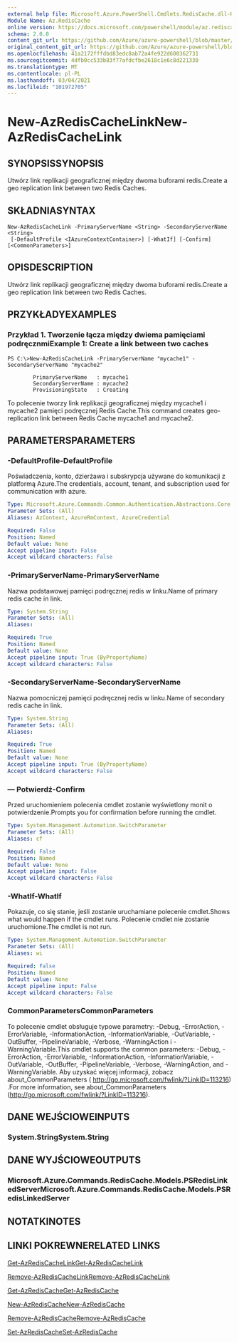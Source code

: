 ```yaml
---
external help file: Microsoft.Azure.PowerShell.Cmdlets.RedisCache.dll-Help.xml
Module Name: Az.RedisCache
online version: https://docs.microsoft.com/powershell/module/az.rediscache/new-azrediscachelink
schema: 2.0.0
content_git_url: https://github.com/Azure/azure-powershell/blob/master/src/RedisCache/RedisCache/help/New-AzRedisCacheLink.md
original_content_git_url: https://github.com/Azure/azure-powershell/blob/master/src/RedisCache/RedisCache/help/New-AzRedisCacheLink.md
ms.openlocfilehash: 41a2172fffdbd83edc8ab72a4fe922d600362731
ms.sourcegitcommit: 4dfb0cc533b83f77afdcfbe2618c1e6c8d221330
ms.translationtype: MT
ms.contentlocale: pl-PL
ms.lasthandoff: 03/04/2021
ms.locfileid: "101972705"
---
```

# <span data-ttu-id="ad324-101">New-AzRedisCacheLink</span><span class="sxs-lookup"><span data-stu-id="ad324-101">New-AzRedisCacheLink</span></span>

## <span data-ttu-id="ad324-102">SYNOPSIS</span><span class="sxs-lookup"><span data-stu-id="ad324-102">SYNOPSIS</span></span>
<span data-ttu-id="ad324-103">Utwórz link replikacji geograficznej między dwoma buforami redis.</span><span class="sxs-lookup"><span data-stu-id="ad324-103">Create a geo replication link between two Redis Caches.</span></span>

## <span data-ttu-id="ad324-104">SKŁADNIA</span><span class="sxs-lookup"><span data-stu-id="ad324-104">SYNTAX</span></span>

```
New-AzRedisCacheLink -PrimaryServerName <String> -SecondaryServerName <String>
 [-DefaultProfile <IAzureContextContainer>] [-WhatIf] [-Confirm] [<CommonParameters>]
```

## <span data-ttu-id="ad324-105">OPIS</span><span class="sxs-lookup"><span data-stu-id="ad324-105">DESCRIPTION</span></span>
<span data-ttu-id="ad324-106">Utwórz link replikacji geograficznej między dwoma buforami redis.</span><span class="sxs-lookup"><span data-stu-id="ad324-106">Create a geo replication link between two Redis Caches.</span></span>

## <span data-ttu-id="ad324-107">PRZYKŁADY</span><span class="sxs-lookup"><span data-stu-id="ad324-107">EXAMPLES</span></span>

### <span data-ttu-id="ad324-108">Przykład 1. Tworzenie łącza między dwiema pamięciami podręcznmi</span><span class="sxs-lookup"><span data-stu-id="ad324-108">Example 1: Create a link between two caches</span></span>
```
PS C:\>New-AzRedisCacheLink -PrimaryServerName "mycache1" -SecondaryServerName "mycache2"

        PrimaryServerName   : mycache1
        SecondaryServerName : mycache2
        ProvisioningState   : Creating
```

<span data-ttu-id="ad324-109">To polecenie tworzy link replikacji geograficznej między mycache1 i mycache2 pamięci podręcznej Redis Cache.</span><span class="sxs-lookup"><span data-stu-id="ad324-109">This command creates geo-replication link between Redis Cache mycache1 and mycache2.</span></span>

## <span data-ttu-id="ad324-110">PARAMETERS</span><span class="sxs-lookup"><span data-stu-id="ad324-110">PARAMETERS</span></span>

### <span data-ttu-id="ad324-111">-DefaultProfile</span><span class="sxs-lookup"><span data-stu-id="ad324-111">-DefaultProfile</span></span>
<span data-ttu-id="ad324-112">Poświadczenia, konto, dzierżawa i subskrypcja używane do komunikacji z platformą Azure.</span><span class="sxs-lookup"><span data-stu-id="ad324-112">The credentials, account, tenant, and subscription used for communication with azure.</span></span>

```yaml
Type: Microsoft.Azure.Commands.Common.Authentication.Abstractions.Core.IAzureContextContainer
Parameter Sets: (All)
Aliases: AzContext, AzureRmContext, AzureCredential

Required: False
Position: Named
Default value: None
Accept pipeline input: False
Accept wildcard characters: False
```

### <span data-ttu-id="ad324-113">-PrimaryServerName</span><span class="sxs-lookup"><span data-stu-id="ad324-113">-PrimaryServerName</span></span>
<span data-ttu-id="ad324-114">Nazwa podstawowej pamięci podręcznej redis w linku.</span><span class="sxs-lookup"><span data-stu-id="ad324-114">Name of primary redis cache in link.</span></span>

```yaml
Type: System.String
Parameter Sets: (All)
Aliases:

Required: True
Position: Named
Default value: None
Accept pipeline input: True (ByPropertyName)
Accept wildcard characters: False
```

### <span data-ttu-id="ad324-115">-SecondaryServerName</span><span class="sxs-lookup"><span data-stu-id="ad324-115">-SecondaryServerName</span></span>
<span data-ttu-id="ad324-116">Nazwa pomocniczej pamięci podręcznej redis w linku.</span><span class="sxs-lookup"><span data-stu-id="ad324-116">Name of secondary redis cache in link.</span></span>

```yaml
Type: System.String
Parameter Sets: (All)
Aliases:

Required: True
Position: Named
Default value: None
Accept pipeline input: True (ByPropertyName)
Accept wildcard characters: False
```

### <span data-ttu-id="ad324-117">— Potwierdź</span><span class="sxs-lookup"><span data-stu-id="ad324-117">-Confirm</span></span>
<span data-ttu-id="ad324-118">Przed uruchomieniem polecenia cmdlet zostanie wyświetlony monit o potwierdzenie.</span><span class="sxs-lookup"><span data-stu-id="ad324-118">Prompts you for confirmation before running the cmdlet.</span></span>

```yaml
Type: System.Management.Automation.SwitchParameter
Parameter Sets: (All)
Aliases: cf

Required: False
Position: Named
Default value: None
Accept pipeline input: False
Accept wildcard characters: False
```

### <span data-ttu-id="ad324-119">-WhatIf</span><span class="sxs-lookup"><span data-stu-id="ad324-119">-WhatIf</span></span>
<span data-ttu-id="ad324-120">Pokazuje, co się stanie, jeśli zostanie uruchamiane polecenie cmdlet.</span><span class="sxs-lookup"><span data-stu-id="ad324-120">Shows what would happen if the cmdlet runs.</span></span>
<span data-ttu-id="ad324-121">Polecenie cmdlet nie zostanie uruchomione.</span><span class="sxs-lookup"><span data-stu-id="ad324-121">The cmdlet is not run.</span></span>

```yaml
Type: System.Management.Automation.SwitchParameter
Parameter Sets: (All)
Aliases: wi

Required: False
Position: Named
Default value: None
Accept pipeline input: False
Accept wildcard characters: False
```

### <span data-ttu-id="ad324-122">CommonParameters</span><span class="sxs-lookup"><span data-stu-id="ad324-122">CommonParameters</span></span>
<span data-ttu-id="ad324-123">To polecenie cmdlet obsługuje typowe parametry: -Debug, -ErrorAction, -ErrorVariable, -InformationAction, -InformationVariable, -OutVariable, -OutBuffer, -PipelineVariable, -Verbose, -WarningAction i -WarningVariable.</span><span class="sxs-lookup"><span data-stu-id="ad324-123">This cmdlet supports the common parameters: -Debug, -ErrorAction, -ErrorVariable, -InformationAction, -InformationVariable, -OutVariable, -OutBuffer, -PipelineVariable, -Verbose, -WarningAction, and -WarningVariable.</span></span> <span data-ttu-id="ad324-124">Aby uzyskać więcej informacji, zobacz about_CommonParameters ( http://go.microsoft.com/fwlink/?LinkID=113216) .</span><span class="sxs-lookup"><span data-stu-id="ad324-124">For more information, see about_CommonParameters (http://go.microsoft.com/fwlink/?LinkID=113216).</span></span>

## <span data-ttu-id="ad324-125">DANE WEJŚCIOWE</span><span class="sxs-lookup"><span data-stu-id="ad324-125">INPUTS</span></span>

### <span data-ttu-id="ad324-126">System.String</span><span class="sxs-lookup"><span data-stu-id="ad324-126">System.String</span></span>

## <span data-ttu-id="ad324-127">DANE WYJŚCIOWE</span><span class="sxs-lookup"><span data-stu-id="ad324-127">OUTPUTS</span></span>

### <span data-ttu-id="ad324-128">Microsoft.Azure.Commands.RedisCache.Models.PSRedisLinkedServer</span><span class="sxs-lookup"><span data-stu-id="ad324-128">Microsoft.Azure.Commands.RedisCache.Models.PSRedisLinkedServer</span></span>

## <span data-ttu-id="ad324-129">NOTATKI</span><span class="sxs-lookup"><span data-stu-id="ad324-129">NOTES</span></span>

## <span data-ttu-id="ad324-130">LINKI POKREWNE</span><span class="sxs-lookup"><span data-stu-id="ad324-130">RELATED LINKS</span></span>

[<span data-ttu-id="ad324-131">Get-AzRedisCacheLink</span><span class="sxs-lookup"><span data-stu-id="ad324-131">Get-AzRedisCacheLink</span></span>](./Get-AzRedisCacheLink.md)

[<span data-ttu-id="ad324-132">Remove-AzRedisCacheLink</span><span class="sxs-lookup"><span data-stu-id="ad324-132">Remove-AzRedisCacheLink</span></span>](./Remove-AzRedisCacheLink.md)

[<span data-ttu-id="ad324-133">Get-AzRedisCache</span><span class="sxs-lookup"><span data-stu-id="ad324-133">Get-AzRedisCache</span></span>](./Get-AzRedisCache.md)

[<span data-ttu-id="ad324-134">New-AzRedisCache</span><span class="sxs-lookup"><span data-stu-id="ad324-134">New-AzRedisCache</span></span>](./New-AzRedisCache.md)

[<span data-ttu-id="ad324-135">Remove-AzRedisCache</span><span class="sxs-lookup"><span data-stu-id="ad324-135">Remove-AzRedisCache</span></span>](./Remove-AzRedisCache.md)

[<span data-ttu-id="ad324-136">Set-AzRedisCache</span><span class="sxs-lookup"><span data-stu-id="ad324-136">Set-AzRedisCache</span></span>](./Set-AzRedisCache.md)